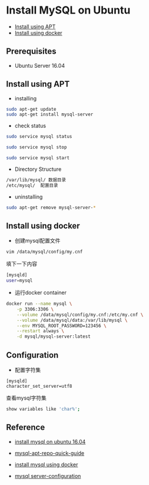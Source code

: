 # Install MySQL on Ubuntu

- [Install using APT](#install-using-apt)
- [Install using docker](#install-using-docker)

## Prerequisites

- Ubuntu Server 16.04

## Install using APT

- installing

```bash
sudo apt-get update
sudo apt-get install mysql-server
```

- check status

```bash
sudo service mysql status

sudo service mysql stop

sudo service mysql start
```

- Directory Structure

```txt
/var/lib/mysql/ 数据目录
/etc/mysql/  配置目录
```

- uninstalling

```bash
sudo apt-get remove mysql-server-*
```

## Install using docker

- 创建mysql配置文件

```bash
vim /data/mysql/config/my.cnf
```

填下一下内容

```bash
[mysqld]
user=mysql
```

- 运行docker container

```bash
docker run --name mysql \
    -p 3306:3306 \
    --volume /data/mysql/config/my.cnf:/etc/my.cnf \
    --volume /data/mysql/data:/var/lib/mysql \
    --env MYSQL_ROOT_PASSWORD=123456 \
    --restart always \
    -d mysql/mysql-server:latest
```

## Configuration

- 配置字符集

```plaintext
[mysqld]
character_set_server=utf8
```

查看mysql字符集

```bash
show variables like 'char%';
```

## Reference

- [install mysql on ubuntu 16.04](https://www.digitalocean.com/community/tutorials/how-to-install-mysql-on-ubuntu-16-04)

- [mysql-apt-repo-quick-guide](https://dev.mysql.com/doc/mysql-apt-repo-quick-guide/en/)

- [install mysql using docker](https://dev.mysql.com/doc/refman/5.7/en/docker-mysql-more-topics.html)

- [mysql server-configuration](https://dev.mysql.com/doc/refman/5.7/en/mysqld-option-tables.html)
